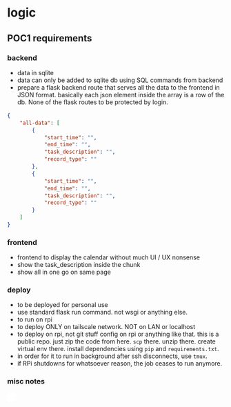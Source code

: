 # logic

## POC1 requirements

### backend

- data in sqlite
- data can only be added to sqlite db using SQL commands from backend
- prepare a flask backend route that serves all the data to the frontend in JSON format. basically each json element inside the array is a row of the db. None of the flask routes to be protected by login.

```json
{
    "all-data": [
        {
            "start_time": "",
            "end_time": "",
            "task_description": "",
            "record_type": ""
        }, 
        {
            "start_time": "",
            "end_time": "",
            "task_description": "",
            "record_type": ""
        } 
    ]
}
```
### frontend

- frontend to display the calendar without much UI / UX nonsense
- show the task_description inside the chunk
- show all in one go on same page

### deploy

- to be deployed for personal use
- use standard flask run command. not wsgi or anything else.
- to run on rpi
- to deploy ONLY on tailscale network. NOT on LAN or localhost
- to deploy on rpi, not git stuff config on rpi or anything like that. this is a public repo. just zip the code from here. `scp` there. unzip there. create virtual env there. install dependencies using `pip` and `requirements.txt`. 
- in order for it to run in background after ssh disconnects, use `tmux`.
- if RPi shutdowns for whatsoever reason, the job ceases to run anymore. 

### misc notes

![misc poc 01](./notes-assets/logic001.excalidraw.png)

